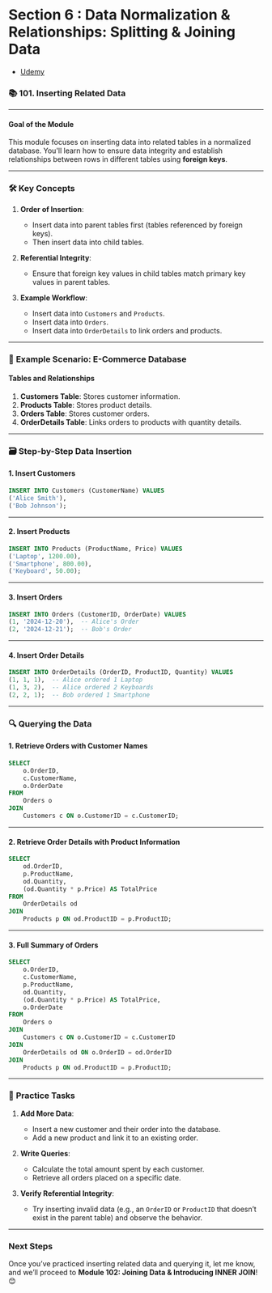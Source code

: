 # Section 6 : Data Normalization & Relationships: Splitting & Joining Data

- [Udemy](https://www.udemy.com/course/sql-the-complete-developers-guide-mysql-postgresql/learn/lecture/28877110#overview)

### 📚 **101. Inserting Related Data**

---

#### **Goal of the Module**

This module focuses on inserting data into related tables in a normalized database. You'll learn how to ensure data integrity and establish relationships between rows in different tables using **foreign keys**.

---

### 🛠️ **Key Concepts**

1. **Order of Insertion**:

   - Insert data into parent tables first (tables referenced by foreign keys).
   - Then insert data into child tables.

2. **Referential Integrity**:

   - Ensure that foreign key values in child tables match primary key values in parent tables.

3. **Example Workflow**:
   - Insert data into `Customers` and `Products`.
   - Insert data into `Orders`.
   - Insert data into `OrderDetails` to link orders and products.

---

### 🔄 **Example Scenario: E-Commerce Database**

#### Tables and Relationships

1. **Customers Table**: Stores customer information.
2. **Products Table**: Stores product details.
3. **Orders Table**: Stores customer orders.
4. **OrderDetails Table**: Links orders to products with quantity details.

---

### 🗃️ **Step-by-Step Data Insertion**

#### 1. **Insert Customers**

```sql
INSERT INTO Customers (CustomerName) VALUES
('Alice Smith'),
('Bob Johnson');
```

---

#### 2. **Insert Products**

```sql
INSERT INTO Products (ProductName, Price) VALUES
('Laptop', 1200.00),
('Smartphone', 800.00),
('Keyboard', 50.00);
```

---

#### 3. **Insert Orders**

```sql
INSERT INTO Orders (CustomerID, OrderDate) VALUES
(1, '2024-12-20'),  -- Alice's Order
(2, '2024-12-21');  -- Bob's Order
```

---

#### 4. **Insert Order Details**

```sql
INSERT INTO OrderDetails (OrderID, ProductID, Quantity) VALUES
(1, 1, 1),  -- Alice ordered 1 Laptop
(1, 3, 2),  -- Alice ordered 2 Keyboards
(2, 2, 1);  -- Bob ordered 1 Smartphone
```

---

### 🔍 **Querying the Data**

#### 1. **Retrieve Orders with Customer Names**

```sql
SELECT
    o.OrderID,
    c.CustomerName,
    o.OrderDate
FROM
    Orders o
JOIN
    Customers c ON o.CustomerID = c.CustomerID;
```

---

#### 2. **Retrieve Order Details with Product Information**

```sql
SELECT
    od.OrderID,
    p.ProductName,
    od.Quantity,
    (od.Quantity * p.Price) AS TotalPrice
FROM
    OrderDetails od
JOIN
    Products p ON od.ProductID = p.ProductID;
```

---

#### 3. **Full Summary of Orders**

```sql
SELECT
    o.OrderID,
    c.CustomerName,
    p.ProductName,
    od.Quantity,
    (od.Quantity * p.Price) AS TotalPrice,
    o.OrderDate
FROM
    Orders o
JOIN
    Customers c ON o.CustomerID = c.CustomerID
JOIN
    OrderDetails od ON o.OrderID = od.OrderID
JOIN
    Products p ON od.ProductID = p.ProductID;
```

---

### 📝 **Practice Tasks**

1. **Add More Data**:

   - Insert a new customer and their order into the database.
   - Add a new product and link it to an existing order.

2. **Write Queries**:

   - Calculate the total amount spent by each customer.
   - Retrieve all orders placed on a specific date.

3. **Verify Referential Integrity**:
   - Try inserting invalid data (e.g., an `OrderID` or `ProductID` that doesn’t exist in the parent table) and observe the behavior.

---

### **Next Steps**

Once you’ve practiced inserting related data and querying it, let me know, and we’ll proceed to **Module 102: Joining Data & Introducing INNER JOIN**! 😊

